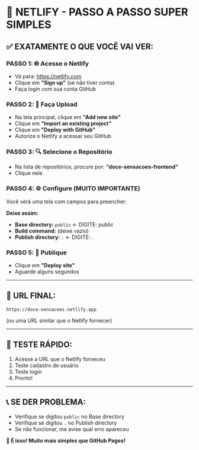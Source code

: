 # 🚀 NETLIFY - PASSO A PASSO SUPER SIMPLES

## ✅ **EXATAMENTE O QUE VOCÊ VAI VER:**

### **PASSO 1: 🌐 Acesse o Netlify**
- Vá para: https://netlify.com
- Clique em **"Sign up"** (se não tiver conta)
- Faça login com sua conta GitHub

### **PASSO 2: 📁 Faça Upload**
- Na tela principal, clique em **"Add new site"**
- Clique em **"Import an existing project"**
- Clique em **"Deploy with GitHub"**
- Autorize o Netlify a acessar seu GitHub

### **PASSO 3: 🔍 Selecione o Repositório**
- Na lista de repositórios, procure por: **"doce-sensacoes-frontend"**
- Clique nele

### **PASSO 4: ⚙️ Configure (MUITO IMPORTANTE)**
Você verá uma tela com campos para preencher:

**Deixe assim:**
- **Base directory:** `public` ← DIGITE: public
- **Build command:** (deixe vazio)
- **Publish directory:** `.` ← DIGITE: .

### **PASSO 5: 🚀 Publique**
- Clique em **"Deploy site"**
- Aguarde alguns segundos

---

## 🔗 **URL FINAL:**
```
https://doce-sensacoes.netlify.app
```
(ou uma URL similar que o Netlify fornecer)

---

## 🧪 **TESTE RÁPIDO:**
1. Acesse a URL que o Netlify forneceu
2. Teste cadastro de usuário
3. Teste login
4. Pronto!

---

## 📞 **SE DER PROBLEMA:**
- Verifique se digitou `public` no Base directory
- Verifique se digitou `.` no Publish directory
- Se não funcionar, me avise qual erro apareceu

**🚀 É isso! Muito mais simples que GitHub Pages!** 